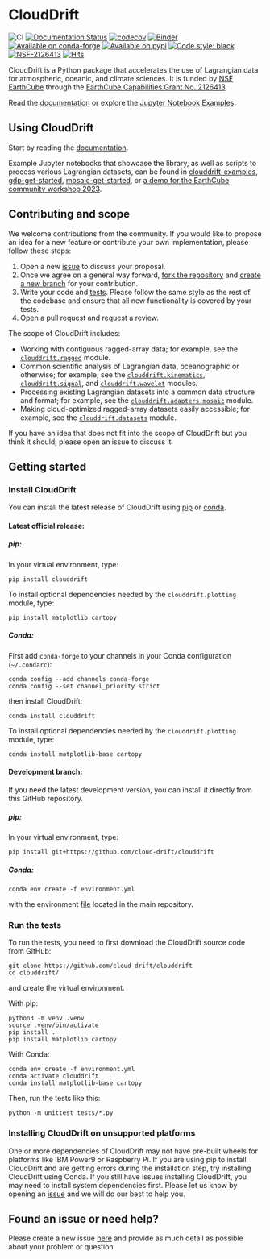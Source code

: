 # CloudDrift
![CI](https://github.com/Cloud-Drift/clouddrift/workflows/CI/badge.svg)
[![Documentation Status](https://github.com/Cloud-Drift/clouddrift/actions/workflows/docs.yml/badge.svg)](https://cloud-drift.github.io/clouddrift)
[![codecov](https://codecov.io/gh/Cloud-Drift/clouddrift/branch/main/graph/badge.svg)](https://codecov.io/gh/Cloud-Drift/clouddrift/)
[![Binder](https://mybinder.org/badge_logo.svg)](https://mybinder.org/v2/gh/Cloud-Drift/clouddrift-examples/main?labpath=notebooks)
[![Available on conda-forge](https://anaconda.org/conda-forge/clouddrift/badges/version.svg?style=flat-square)](https://anaconda.org/conda-forge/clouddrift/)
[![Available on pypi](https://img.shields.io/pypi/v/clouddrift.svg?style=flat-square&color=blue)](https://pypi.org/project/clouddrift/)
[![Code style: black](https://img.shields.io/badge/code%20style-black-000000.svg)](https://github.com/psf/black)
[![NSF-2126413](https://img.shields.io/badge/NSF-2126413-blue.svg)](https://nsf.gov/awardsearch/showAward?AWD_ID=2126413)
[![Hits](https://hits.seeyoufarm.com/api/count/incr/badge.svg?url=https%3A%2F%2Fgithub.com%2FCloud-Drift%2Fclouddrift&count_bg=%2368C563&title_bg=%23555555&icon=&icon_color=%23E7E7E7&title=hits&edge_flat=false)](https://hits.seeyoufarm.com)

CloudDrift is a Python package that accelerates the use of Lagrangian data for atmospheric, oceanic, and climate sciences.
It is funded by [NSF EarthCube](https://www.earthcube.org/info) through the
[EarthCube Capabilities Grant No. 2126413](https://www.nsf.gov/awardsearch/showAward?AWD_ID=2126413).

Read the [documentation](https://cloud-drift.github.io/clouddrift) or explore
the [Jupyter Notebook Examples](https://github.com/Cloud-Drift/clouddrift-examples).

## Using CloudDrift

Start by reading the [documentation](https://cloud-drift.github.io/clouddrift).

Example Jupyter notebooks that showcase the library, as well as scripts
to process various Lagrangian datasets, can be found in
[clouddrift-examples](https://github.com/Cloud-Drift/clouddrift-examples), [gdp-get-started](https://github.com/Cloud-Drift/gdp-get-started), [mosaic-get-started](https://github.com/Cloud-Drift/mosaic-get-started), or [a demo for the EarthCube community workshop 2023](https://github.com/Cloud-Drift/e3-comm-workshop-2023).

## Contributing and scope

We welcome contributions from the community.
If you would like to propose an idea for a new feature or contribute your own
implementation, please follow these steps:

1. Open a new [issue](https://github.com/Cloud-Drift/clouddrift/issues) to discuss your proposal.
2. Once we agree on a general way forward, [fork the repository](https://docs.github.com/en/github-ae@latest/get-started/quickstart/fork-a-repo) and [create a
   new branch](https://docs.github.com/en/pull-requests/collaborating-with-pull-requests/proposing-changes-to-your-work-with-pull-requests/creating-and-deleting-branches-within-your-repository) for your contribution.
3. Write your code and [tests](https://docs.github.com/en/actions/automating-builds-and-tests). Please follow the same style as the rest of the
   codebase and ensure that all new functionality is covered by your tests.
4. Open a pull request and request a review.

The scope of CloudDrift includes:

* Working with contiguous ragged-array data; for example, see the
  [`clouddrift.ragged`](https://cloud-drift.github.io/clouddrift/_autosummary/clouddrift.ragged.html) module.
* Common scientific analysis of Lagrangian data, oceanographic or otherwise;
  for example, see the
  [`clouddrift.kinematics`](https://cloud-drift.github.io/clouddrift/_autosummary/clouddrift.kinematics.html),
  [`clouddrift.signal`](https://cloud-drift.github.io/clouddrift/_autosummary/clouddrift.signal.html), and
  [`clouddrift.wavelet`](https://cloud-drift.github.io/clouddrift/_autosummary/clouddrift.wavelet.html) modules.
* Processing existing Lagrangian datasets into a common data structure and format;
  for example, see the [`clouddrift.adapters.mosaic`](https://cloud-drift.github.io/clouddrift/_autosummary/clouddrift.adapters.mosaic.html) module.
* Making cloud-optimized ragged-array datasets easily accessible; for example,
  see the [`clouddrift.datasets`](https://cloud-drift.github.io/clouddrift/_autosummary/clouddrift.datasets.html) module.

If you have an idea that does not fit into the scope of CloudDrift but you think
it should, please open an issue to discuss it.

## Getting started

### Install CloudDrift

You can install the latest release of CloudDrift using [pip](https://pypi.org/project/clouddrift/) or [conda](https://anaconda.org/conda-forge/clouddrift).

#### Latest official release:
##### pip:

In your virtual environment, type:

```
pip install clouddrift
```

To install optional dependencies needed by the `clouddrift.plotting` module,
type:

```
pip install matplotlib cartopy
```

##### Conda:

First add `conda-forge` to your channels in your Conda configuration (`~/.condarc`):

```
conda config --add channels conda-forge
conda config --set channel_priority strict
```

then install CloudDrift:

```
conda install clouddrift
```

To install optional dependencies needed by the `clouddrift.plotting` module,
type:

```
conda install matplotlib-base cartopy
```

#### Development branch:

If you need the latest development version, you can install it directly from this GitHub repository.

##### pip:

In your virtual environment, type:

```
pip install git+https://github.com/cloud-drift/clouddrift
```

##### Conda:
```
conda env create -f environment.yml
```
with the environment [file](https://github.com/Cloud-Drift/clouddrift/blob/main/environment.yml) located in the main repository.

### Run the tests

To run the tests, you need to first download the CloudDrift source code from
GitHub:

```
git clone https://github.com/cloud-drift/clouddrift
cd clouddrift/
```

and create the virtual environment.

With pip:

```
python3 -m venv .venv
source .venv/bin/activate
pip install .
pip install matplotlib cartopy
```

With Conda:

```
conda env create -f environment.yml
conda activate clouddrift
conda install matplotlib-base cartopy
```

Then, run the tests like this:

```
python -m unittest tests/*.py
```

### Installing CloudDrift on unsupported platforms

One or more dependencies of CloudDrift may not have pre-built wheels for
platforms like IBM Power9 or Raspberry Pi.
If you are using pip to install CloudDrift and are getting errors during the
installation step, try installing CloudDrift using Conda.
If you still have issues installing CloudDrift, you may need to install system
dependencies first.
Please let us know by opening an
[issue](https://github.com/Cloud-Drift/clouddrift/issues/new) and we will do our
best to help you.

## Found an issue or need help?

Please create a new issue [here](https://github.com/Cloud-Drift/clouddrift/issues/new)
and provide as much detail as possible about your problem or question.
